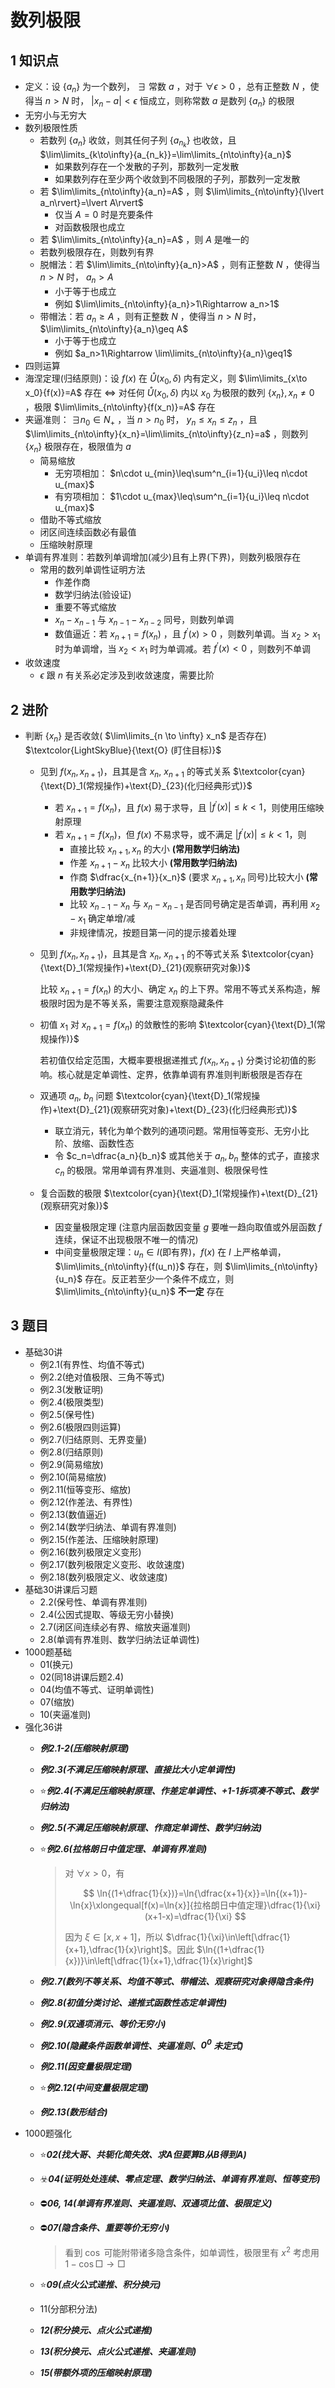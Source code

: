 # 数列极限

## 1 知识点

* 定义：设 $\{a_n\}$ 为一个数列， $\exists$  常数 $a$ ，对于 $\forall\epsilon>0$ ，总有正整数 $N$ ，使得当 $n>N$ 时， $\lvert x_n-a\rvert<\epsilon$ 恒成立，则称常数 $a$ 是数列 $\{a_n\}$ 的极限
* 无穷小与无穷大
* 数列极限性质
  * 若数列 $\{a_n\}$ 收敛，则其任何子列 $\{a_{n_k}\}$ 也收敛，且 $\lim\limits_{k\to\infty}{a_{n_k}}=\lim\limits_{n\to\infty}{a_n}$
    * 如果数列存在一个发散的子列，那数列一定发散
    * 如果数列存在至少两个收敛到不同极限的子列，那数列一定发散
  * 若 $\lim\limits_{n\to\infty}{a_n}=A$ ，则 $\lim\limits_{n\to\infty}{\lvert a_n\rvert}=\lvert A\rvert$
    * 仅当 $A=0$ 时是充要条件
    * 对函数极限也成立
  * 若 $\lim\limits_{n\to\infty}{a_n}=A$ ，则 $A$ 是唯一的
  * 若数列极限存在，则数列有界
  * 脱帽法：若 $\lim\limits_{n\to\infty}{a_n}>A$ ，则有正整数 $N$ ，使得当 $n>N$ 时， ${a_n}>A$
    * 小于等于也成立
    * 例如 $\lim\limits_{n\to\infty}{a_n}>1\Rightarrow a_n>1$
  * 带帽法：若 ${a_n}\geq A$ ，则有正整数 $N$ ，使得当 $n>N$ 时， $\lim\limits_{n\to\infty}{a_n}\geq A$
    * 小于等于也成立
    * 例如 $a_n>1\Rightarrow \lim\limits_{n\to\infty}{a_n}\geq1$
* 四则运算
* 海涅定理(归结原则)：设 $f(x)$ 在 $\mathring{U}(x_0,\delta)$ 内有定义，则 $\lim\limits_{x\to x_0}{f(x)}=A$ 存在 $\Leftrightarrow$ 对任何 $\mathring{U}(x_0,\delta)$ 内以 $x_0$ 为极限的数列 $\{x_n\},x_n\ne 0$ ，极限 $\lim\limits_{n\to\infty}{f(x_n)}=A$ 存在
* 夹逼准则： $\exists n_0\in N_+$ ，当 $n>n_0$ 时， $y_n\leq x_n\leq z_n$ ，且 $\lim\limits_{n\to\infty}{x_n}=\lim\limits_{n\to\infty}{z_n}=a$ ，则数列 $\{x_n\}$ 极限存在，极限值为 $a$
  * 简易缩放
    * 无穷项相加： $n\cdot u_{min}\leq\sum^n_{i=1}{u_i}\leq n\cdot u_{max}$
    * 有穷项相加： $1\cdot u_{max}\leq\sum^n_{i=1}{u_i}\leq n\cdot u_{max}$
  * 借助不等式缩放
  * 闭区间连续函数必有最值
  * 压缩映射原理
* 单调有界准则：若数列单调增加(减少)且有上界(下界)，则数列极限存在
  * 常用的数列单调性证明方法
    * 作差作商
    * 数学归纳法(验设证)
    * 重要不等式缩放
    * $x_n-x_{n-1}$ 与 $x_{n-1}-x_{n-2}$ 同号，则数列单调
    * 数值逼近：若 $x_{n+1}=f(x_n)$ ，且 $f^{'}(x)>0$ ，则数列单调。当 $x_2>x_1$ 时为单调增，当 $x_2<x_1$ 时为单调减。若 $f^{'}(x)<0$ ，则数列不单调
* 收敛速度
  * $\epsilon$ 跟 $n$ 有关系必定涉及到收敛速度，需要比阶

## 2 进阶

* 判断 $\{x_n\}$ 是否收敛( $\lim\limits_{n \to \infty} x_n$ 是否存在) $\textcolor{LightSkyBlue}{\text{O} (盯住目标)}$
  * 见到 $f(x_n, x_{n+1})$，且其是含 $x_n$, $x_{n+1}$ 的等式关系 $\textcolor{cyan}{\text{D}_1(常规操作)+\text{D}_{23}(化归经典形式)}$
    * 若 $x_{n+1}=f(x_n)$，且 $f(x)$ 易于求导，且 $\lvert f^{'}(x)\rvert\leq k<1$，则使用压缩映射原理
    * 若 $x_{n+1}=f(x_n)$，但 $f(x)$ 不易求导，或不满足 $\lvert f^{'}(x)\rvert\leq k<1$，则
      * 直接比较 $x_{n+1},x_n$ 的大小 **(常用数学归纳法)**
      * 作差 $x_{n+1}-x_n$ 比较大小 **(常用数学归纳法)**
      * 作商 $\dfrac{x_{n+1}}{x_n}$ (要求 $x_{n+1},x_n$ 同号)比较大小 **(常用数学归纳法)**
      * 比较 $x_{n-1}-x_n$ 与 $x_n-x_{n-1}$ 是否同号确定是否单调，再利用 $x_2-x_1$ 确定单增/减
      * 非规律情况，按题目第一问的提示接着处理
  
  * 见到 $f(x_n, x_{n+1})$，且其是含 $x_n$, $x_{n+1}$ 的不等式关系 $\textcolor{cyan}{\text{D}_1(常规操作)+\text{D}_{21}(观察研究对象)}$
  
    比较 $x_{n+1}=f(x_n)$ 的大小、确定 $x_n$ 的上下界。常用不等式关系构造，解极限时因为是不等关系，需要注意观察隐藏条件

  * 初值 $x_1$ 对 $x_{n+1}=f(x_n)$ 的敛散性的影响 $\textcolor{cyan}{\text{D}_1(常规操作)}$
  
    若初值仅给定范围，大概率要根据递推式 $f(x_n, x_{n+1})$ 分类讨论初值的影响。核心就是定单调性、定界，依靠单调有界准则判断极限是否存在

  * 双通项 $a_n$, $b_n$ 问题 $\textcolor{cyan}{\text{D}_1(常规操作)+\text{D}_{21}(观察研究对象)+\text{D}_{23}(化归经典形式)}$
    * 联立消元，转化为单个数列的通项问题。常用恒等变形、无穷小比阶、放缩、函数性态
    * 令 $c_n=\dfrac{a_n}{b_n}$ 或其他关于 $a_n,b_n$ 整体的式子，直接求 $c_n$ 的极限。常用单调有界准则、夹逼准则、极限保号性
  
  * 复合函数的极限 $\textcolor{cyan}{\text{D}_1(常规操作)+\text{D}_{21}(观察研究对象)}$
    * 因变量极限定理 (注意内层函数因变量 $g$ 要唯一趋向取值或外层函数 $f$ 连续，保证不出现极限不唯一的情况)
    * 中间变量极限定理：$u_n\in I$(即有界)，$f(x)$ 在 $I$ 上严格单调，$\lim\limits_{n\to\infty}{f(u_n)}$ 存在，则 $\lim\limits_{n\to\infty}{u_n}$ 存在。反正若至少一个条件不成立，则 $\lim\limits_{n\to\infty}{u_n}$ **不一定** 存在

## 3 题目

* 基础30讲
  * 例2.1(有界性、均值不等式)
  * 例2.2(绝对值极限、三角不等式)
  * 例2.3(发散证明)
  * 例2.4(极限类型)
  * 例2.5(保号性)
  * 例2.6(极限四则运算)
  * 例2.7(归结原则、无界变量)
  * 例2.8(归结原则)
  * 例2.9(简易缩放)
  * 例2.10(简易缩放)
  * 例2.11(恒等变形、缩放)
  * 例2.12(作差法、有界性)
  * 例2.13(数值逼近)
  * 例2.14(数学归纳法、单调有界准则)
  * 例2.15(作差法、压缩映射原理)
  * 例2.16(数列极限定义变形)
  * 例2.17(数列极限定义变形、收敛速度)
  * 例2.18(数列极限定义、收敛速度)
* 基础30讲课后习题
  * 2.2(保号性、单调有界准则)
  * 2.4(公因式提取、等级无穷小替换)
  * 2.7(闭区间连续必有界、缩放夹逼准则)
  * 2.8(单调有界准则、数学归纳法证单调性)
* 1000题基础
  * 01(换元)
  * 02(同18讲课后题2.4)
  * 04(均值不等式、证明单调性)
  * 07(缩放)
  * 10(夹逼准则)
* 强化36讲
  * ***例2.1-2(压缩映射原理)***
  * ***例2.3(不满足压缩映射原理、直接比大小定单调性)***
  * ⭐***例2.4(不满足压缩映射原理、作差定单调性、+1-1拆项凑不等式、数学归纳法)***
  * ***例2.5(不满足压缩映射原理、作商定单调性、数学归纳法)***
  * ⭐***例2.6(拉格朗日中值定理、单调有界准则)***
  
    > 对 $\forall x>0$，有
    >
    > $$
    > \ln{(1+\dfrac{1}{x})}=\ln{\dfrac{x+1}{x}}=\ln{(x+1)}-\ln{x}\xlongequal[f(x)=\ln{x}]{拉格朗日中值定理}\dfrac{1}{\xi}(x+1-x)=\dfrac{1}{\xi}
    > $$
    >
    > 因为 $\xi\in[x,x+1]$，所以 $\dfrac{1}{\xi}\in\left[\dfrac{1}{x+1},\dfrac{1}{x}\right]$。因此 $\ln{(1+\dfrac{1}{x})}\in\left[\dfrac{1}{x+1},\dfrac{1}{x}\right]$

  * ***例2.7(数列不等关系、均值不等式、带帽法、观察研究对象得隐含条件)***
  * ***例2.8(初值分类讨论、递推式函数性态定单调性)***
  * ***例2.9(双通项消元、等价无穷小)***
  * ***例2.10(隐藏条件函数单调性、夹逼准则、$0^0$ 未定式)***
  * ***例2.11(因变量极限定理)***
  * ⭐***例2.12(中间变量极限定理)***
  * ***例2.13(数形结合)***
* 1000题强化
  * ⭐***02(找大哥、共轭化简失效、求A但要算B从B得到A)***
  * ☣️***04(证明处处连续、零点定理、数学归纳法、单调有界准则、恒等变形)***
  * ⛔***06, 14(单调有界准则、夹逼准则、双通项比值、极限定义)***
  * ⛔***07(隐含条件、重要等价无穷小)***
  
    > 看到 $\cos$ 可能附带诸多隐含条件，如单调性，极限里有 $x^2$ 考虑用 $1-\cos{\Box}\to\Box$

  * ⭐***09(点火公式递推、积分换元)***
  * 11(分部积分法)
  * ***12(积分换元、点火公式递推)***
  * ***13(积分换元、点火公式递推、夹逼准则)***
  * ***15(带额外项的压缩映射原理)***
